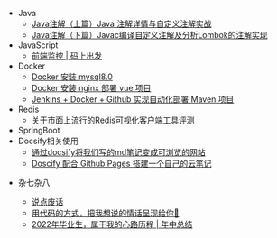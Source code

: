 <!-- _sidebar.md -->

* Java
  - [Java注解（上篇）Java 注解详情与自定义注解实战](java/1、Java注解详解（上篇）.md)
  - [Java注解（下篇）Javac编译自定义注解及分析Lombok的注解实现](java/2、Java注解详解（下篇）.md)
* JavaScript
  - [前端监控 | 码上出发](/javascript/前端监控/1、前端监控-码上出发.md)
* Docker 
  - [Docker 安装 mysql8.0](/docker/1docker安装mysql8.md)
  - [Docker 安装 nginx 部署 vue 项目](/docker/2、docker-安装-nginx-部署-vue-项目.md)
  - [Jenkins + Docker + Github 实现自动化部署 Maven 项目](/docker/3、Jenkins+Docker+Github实现自动化部署Maven项目.md)
* Redis
  - [关于市面上流行的Redis可视化客户端工具评测](/redis/1、Redis客户端连接工具推文.md)
* SpringBoot
* Docsify相关使用
  * [通过docsify将我们写的md笔记变成可浏览的网站](/mix/通过docsify将我们写的md笔记变成可浏览的网站.md) <!--注意这里是相对路径-->
  * [Doscify 配合 Github Pages 搭建一个自己的云笔记](/mix/Doscify配合Github-Pages搭建一个自己的云笔记.md)

- 杂七杂八

  - [说点废话](/mix/说点废话.md) <!--注意这里是相对路径-->
  - [用代码的方式，把我想说的情话呈现给你💌](/mix/关于隐晦的表达我爱你.md)
  - [2022年毕业生，属于我的心路历程 | 年中总结](/mix/掘金征文-年中总结.md)
  
  
